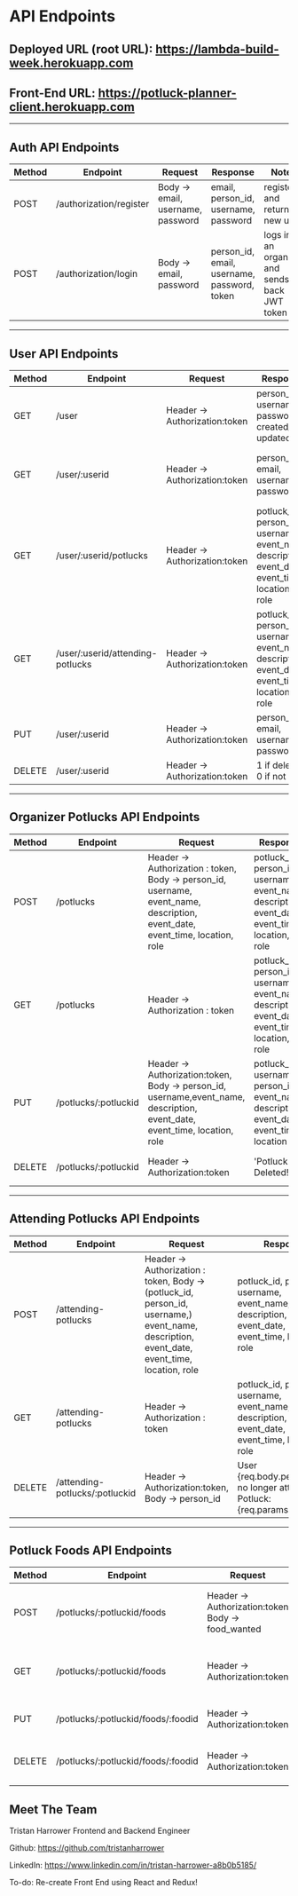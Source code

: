 # API Endpoints

## Deployed URL (root URL): https://lambda-build-week.herokuapp.com

## Front-End URL: https://potluck-planner-client.herokuapp.com
---
## Auth API Endpoints

|Method   | Endpoint      |Request    | Response  | Notes  |
|------   | -----------   | ------- | ------- | ------ |
|POST     | /authorization/register   | Body -> email, username, password    | email, person_id, username, password| registers and returns a new user   |
|POST     | /authorization/login   | Body -> email, password    | person_id, email,  username, password, token| logs in an organizer and sends back JWT token  |

---

## User API Endpoints
|Method   | Endpoint      |Request    | Response  | Notes  |
|------   | -----------   | ------- | ------- | ------ |
|GET     | /user  | Header -> Authorization:token  |person_id, username, password, created_at, updated_at | returns a list of all user's|
|GET     | /user/:userid   | Header -> Authorization:token  |person_id, email,  username, password | returns a single user's information by id|
|GET     | /user/:userid/potlucks   | Header -> Authorization:token  |potluck_id, person_id, username, event_name, description, event_date, event_time, location, role | returns user's organized potlucks|
|GET     | /user/:userid/attending-potlucks   | Header -> Authorization:token  |potluck_id, person_id, username, event_name, description, event_date, event_time, location, role | returns user's organized potlucks|
|PUT     | /user/:userid   | Header -> Authorization:token  |person_id, email,  username, password | updates a user by person_id|
|DELETE     | /user/:userid   | Header -> Authorization:token  | 1 if deleted, 0 if not | deletes a user by id|

---

## Organizer Potlucks API Endpoints
|Method   | Endpoint      |Request    | Response  | Notes  |
|------   | -----------   | ------- | ------- | ------ |
|POST     | /potlucks   | Header -> Authorization : token, Body -> person_id, username, event_name, description, event_date, event_time, location, role     |potluck_id, person_id, username, event_name, description, event_date, event_time, location, role| organizes a potluck for a user|
|GET     | /potlucks   | Header -> Authorization : token   | potluck_id, person_id, username, event_name, description, event_date, event_time, location, role| gets all organized potlucks|
|PUT     | /potlucks/:potluckid   |  Header -> Authorization:token, Body -> person_id, username,event_name, description, event_date, event_time, location, role     | potluck_id, username, person_id, event_name, description, event_date, event_time, location| updates potluck by potluck_id  |
|DELETE     | /potlucks/:potluckid   |  Header -> Authorization:token     | 'Potluck Deleted!'| deletes single potluck  |

---

## Attending Potlucks API Endpoints
|Method   | Endpoint      |Request    | Response  | Notes  |
|------   | -----------   | ------- | ------- | ------ |
|POST     | /attending-potlucks   | Header -> Authorization : token, Body ->(potluck_id, person_id, username,) event_name, description, event_date, event_time, location, role     |potluck_id, person_id, username, event_name, description, event_date, event_time, location, role| attends a potluck for a user|
|GET     | /attending-potlucks   | Header -> Authorization : token    | potluck_id, person_id, username, event_name, description, event_date, event_time, location, role| gets all attending potlucks|
|DELETE     | /attending-potlucks/:potluckid   |  Header -> Authorization:token, Body -> person_id     | User {req.body.person}_id no longer attending Potluck: {req.params.potluckid}| deletes single attending potluck  |
---

## Potluck Foods API Endpoints
|Method   | Endpoint      |Request    | Response  | Notes  |
|------   | -----------   | ------- | ------- | ------ |
|POST     | /potlucks/:potluckid/foods   | Header -> Authorization:token Body -> food_wanted |food_id, potluck_id, food_wanted | creates new food for a single potluck |
|GET     | /potlucks/:potluckid/foods   | Header -> Authorization:token    |food_id,potluck_id,username,food_wanted | list of foods for a single potluck|
|PUT     | /potlucks/:potluckid/foods/:foodid   | Header -> Authorization:token    |food_id,potluck_id, person_id, food_wanted | updates food by food_id|
|DELETE     | /potlucks/:potluckid/foods/:foodid   | Header -> Authorization:token | 'Food Deleted!'| deletes a single food item |


## Meet The Team

Tristan Harrower Frontend and Backend Engineer

Github: https://github.com/tristanharrower

LinkedIn: https://www.linkedin.com/in/tristan-harrower-a8b0b5185/

To-do: Re-create Front End using React and Redux!



